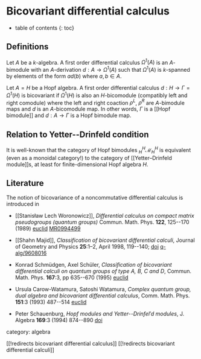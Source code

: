 
# Bicovariant differential calculus
* table of contents
{: toc}

## Definitions

Let $A$ be a $k$-algebra. A first order differential calculus $\Omega^1(A)$ is an $A$-bimodule with an
$A$-derivation $d: A\to\Omega^1(A)$ such that $\Omega^1(A)$ is $k$-spanned by elements of the form $a d(b)$ where $a,b\in A$. 

Let $A = H$ be a Hopf algebra. A first order differential calculus $d:H \to \Gamma = \Omega^1(H)$
is bicovariant if $\Omega^1(H)$ is also an $H$-bicomodule (compatibly left and right comodule) where the left and right coaction $\rho^L$, $\rho^R$ are $A$-bimodule maps and $d$ is an $A$-bicomodule map. In other words, $\Gamma$ is a [[Hopf bimodule]]
and $d:A\to \Gamma$ is a Hopf bimodule map. 


## Relation to Yetter--Drinfeld condition

It is well-known that the category of Hopf bimodules 
${}^H_H\mathcal{M}^H_H$ is equivalent (even as a monoidal category!) to the category of [[Yetter–Drinfeld module]]s, at least for finite-dimensional
Hopf algebra $H$. 


## Literature

The notion of bicovariance of a noncommutative 
differential calculus is introduced in 

* [[Stanisław Lech Woronowicz]], _Differential calculus on compact matrix pseudogroups (quantum groups)_ Commun. Math. Phys. __122__, 125--170 (1989) [euclid](http://projecteuclid.org/euclid.cmp/1104178320) [MR0994499](http://www.ams.org/mathscinet-getitem?mr=0994499)

* [[Shahn Majid]], _Classification of bicovariant differential calculi_, Journal of Geometry and Physics __25__:1–2, April 1998, 119--140; <a href="http://dx.doi.org/10.1016/S0393-0440(97)00025-9">doi</a> [q-alg/9608016](http://arxiv.org/abs/q-alg/9608016v2)

* Konrad Schmüdgen, Axel Schüler, _Classification of bicovariant differential calculi on quantum groups of type A, B, C and D_, Commun. Math. Phys. __167__:3, pp 635--670 (1995) [euclid](http://projecteuclid.org/euclid.cmp/1104273123)

* Ursula Carow-Watamura, Satoshi Watamura, _Complex quantum group, dual algebra and bicovariant differential calculus_, Comm. Math. Phys. __151__:3 (1993) 487--514 [euclid](http://projecteuclid.org/euclid.cmp/1104252236)

* Peter Schauenburg, _Hopf modules and Yetter--Drinfel′d modules_, J. Algebra __169__:3 (1994) 874--890 [doi](http://dx.doi.org/10.1006/jabr.1994.1314)


category: algebra 

[[!redirects bicovariant differential calculus]]
[[!redirects bicovariant differential calculi]]
